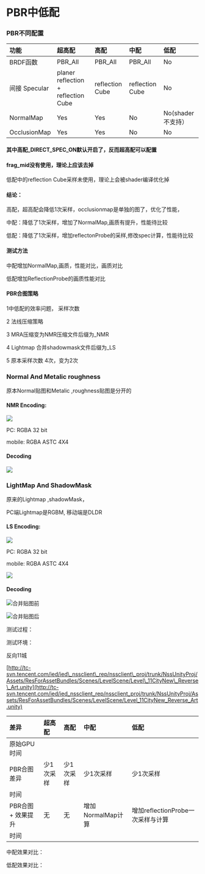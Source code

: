 # PBR中低配

### PBR不同配置

| 功能 | 超高配 | 高配 | 中配 | 低配 |
| :--- | :--- | :--- | :--- | :--- |
| BRDF函数 | PBR\_All | PBR\_All | PBR\_All | No |
| 间接 Specular | planer reflection + reflection Cube | reflection Cube | reflection Cube | No |
| NormalMap | Yes | Yes | No | No\(shader不支持） |
| OcclusionMap | Yes | Yes | No | No |

#### 其中高配\_DIRECT\_SPEC\_ON默认开启了，反而超高配可以配置

#### frag\_mid没有使用，理论上应该去掉

低配中的reflection Cube采样未使用，理论上会被shader编译优化掉

#### **结论：**

高配，超高配会降低1次采样，occlusionmap是单独的图了，优化了性能， 

中配：降低了1次采样，增加了NormalMap,画质有提升，性能待比较

低配：降低了1次采样，增加reflectonProbe的采样,修改spec计算，性能待比较

#### **测试方法**

中配增加NormalMap,画质，性能对比，画质对比

低配增加ReflectionProbe的画质性能对比

#### PBR合图策略

1中低配的效率问题， 采样次数

2 法线压缩策略

3 MRA压缩变为NMR压缩文件后缀为\_NMR

4 Lightmap 合并shadowmask文件后缀为\_LS

5 原本采样次数 4次，变为2次

### Normal And Metalic roughness 

原本Normal贴图和Metalic ,roughness贴图是分开的

#### NMR Encoding:

![](../../../.gitbook/assets/image%20%28133%29.png)

PC: RGBA 32 bit 

mobile: RGBA ASTC 4X4

#### Decoding

![](../../../.gitbook/assets/image%20%28131%29.png)

### LightMap And ShadowMask

原来的Lightmap ,shadowMask，

PC端Lightmap是RGBM, 移动端是DLDR

#### LS Encoding:

![](../../../.gitbook/assets/image%20%28137%29.png)

PC: RGBA 32 bit 

mobile: RGBA ASTC 4X4

![](../../../.gitbook/assets/image%20%28134%29.png)

#### Decoding

![&#x5408;&#x5E76;&#x8D34;&#x56FE;&#x524D;](../../../.gitbook/assets/image%20%28136%29.png)

![&#x5408;&#x5E76;&#x8D34;&#x56FE;&#x540E;](../../../.gitbook/assets/image%20%28132%29.png)

测试过程：

测试环境：

反向11城

[http://tc-svn.tencent.com/ied/ied\_nssclient\_rep/nssclient\_proj/trunk/NssUnityProj/Assets/ResForAssetBundles/Scenes/LevelScene/Level\_11CityNew\_Reverse\_Art.unity](http://tc-svn.tencent.com/ied/ied_nssclient_rep/nssclient_proj/trunk/NssUnityProj/Assets/ResForAssetBundles/Scenes/LevelScene/Level_11CityNew_Reverse_Art.unity)

| 差异 | 超高配 | 高配 | 中配 | 低配 |
| :--- | :--- | :--- | :--- | :--- |
| 原始GPU时间 |  |  |  |  |
| PBR合图差异 | 少1次采样 | 少1次采样 | 少1次采样 | 少1次采样 |
| 时间 |  |  |  |  |
| PBR合图 + 效果提升 | 无 | 无 | 增加NormalMap计算 | 增加reflectionProbe一次采样与计算 |
| 时间 |  |  |  |  |

中配效果对比：

低配效果对比：

